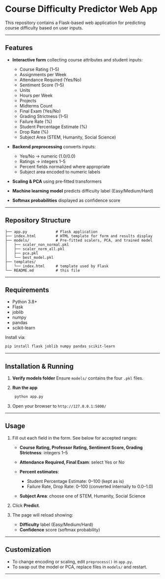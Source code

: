 # Course Difficulty Predictor Web App

This repository contains a Flask-based web application for predicting course difficulty based on user inputs.

---

## Features

* **Interactive form** collecting course attributes and student inputs:

  * Course Rating (1–5)
  * Assignments per Week
  * Attendance Required (Yes/No)
  * Sentiment Score (1–5)
  * Units
  * Hours per Week
  * Projects
  * Midterms Count
  * Final Exam (Yes/No)
  * Grading Strictness (1–5)
  * Failure Rate (%)
  * Student Percentage Estimate (%)
  * Drop Rate (%)
  * Subject Area (STEM, Humanity, Social Science)

* **Backend preprocessing** converts inputs:

  * Yes/No → numeric (1.0/0.0)
  * Ratings → integers 1–5
  * Percent fields normalized where appropriate
  * Subject area encoded to numeric labels

* **Scaling & PCA** using pre‑fitted transformers

* **Machine learning model** predicts difficulty label (Easy/Medium/Hard)

* **Softmax probabilities** displayed as confidence score

---

## Repository Structure

```
├── app.py             # Flask application
├── index.html         # HTML template for form and results display
├── models/            # Pre‑fitted scalers, PCA, and trained model
│   ├── scaler_non_normal.pkl
│   ├── scaler_norm_all.pkl
│   ├── pca.pkl
│   └── best_model.pkl
├── templates/
│   └── index.html     # template used by Flask
└── README.md          # this file
```

---

## Requirements

* Python 3.8+
* Flask
* joblib
* numpy
* pandas
* scikit-learn

Install via:

```bash
pip install flask joblib numpy pandas scikit-learn
```

---

## Installation & Running


1. **Verify models folder**
   Ensure `models/` contains the four `.pkl` files.

2. **Run the app**
   ```bash
    python app.py
   ````

4. Open your browser to `http://127.0.0.1:5000/`

---

## Usage

1. Fill out each field in the form. See below for accepted ranges:

   * **Course Rating, Professor Rating, Sentiment Score, Grading Strictness**: integers 1–5
   * **Attendance Required, Final Exam**: select Yes or No
   * **Percent estimates**:

     * Student Percentage Estimate: 0–100 (kept as is)
     * Failure Rate, Drop Rate: 0–100 (converted internally to 0.0–1.0)
   * **Subject Area**: choose one of STEM, Humanity, Social Science

2. Click **Predict**.

3. The page will reload showing:

   * **Difficulty** label (Easy/Medium/Hard)
   * **Confidence** score (softmax probability)

---

## Customization

* To change encoding or scaling, edit `preprocess()` in `app.py`.
* To swap out the model or PCA, replace files in `models/` and restart.

---

